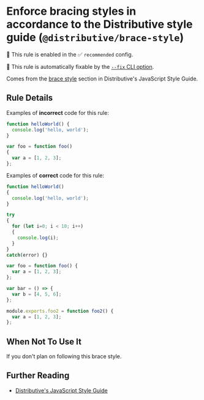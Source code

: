 # Enforce bracing styles in accordance to the Distributive style guide (`@distributive/brace-style`)

💼 This rule is enabled in the ✅ `recommended` config.

🔧 This rule is automatically fixable by the [`--fix` CLI option](https://eslint.org/docs/latest/user-guide/command-line-interface#--fix).

<!-- end auto-generated rule header -->

Comes from the [brace
style](https://github.com/Distributive-Network/eslint-config#braces) section in
Distributive's JavaScript Style Guide.

## Rule Details

Examples of **incorrect** code for this rule:

```js
function helloWorld() {
  console.log('hello, world');
}

var foo = function foo()
{
  var a = [1, 2, 3];
};
```

Examples of **correct** code for this rule:

```js
function helloWorld()
{
  console.log('hello, world');
}

try
{
  for (let i=0; i < 10; i++)
  {
    console.log(i);
  }
}
catch(error) {}

var foo = function foo() {
  var a = [1, 2, 3];
};

var bar = () => {
  var b = [4, 5, 6];
};

module.exports.foo2 = function foo2() {
  var a = [1, 2, 3];
};
```

## When Not To Use It

If you don't plan on following this brace style.

## Further Reading

- [Distributive's JavaScript Style Guide](https://github.com/Distributive-Network/eslint-config#readme)
